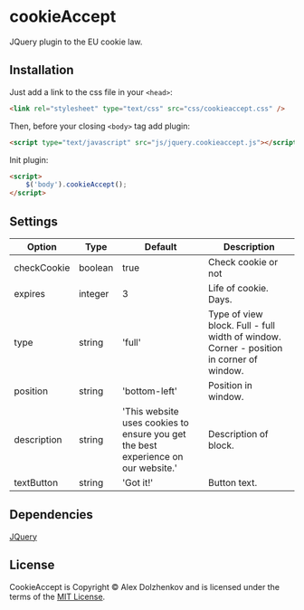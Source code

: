 # cookieAccept
JQuery plugin to the EU cookie law.

## Installation

Just add a link to the css file in your `<head>`:
```html
<link rel="stylesheet" type="text/css" src="css/cookieaccept.css" />
```

Then, before your closing ```<body>``` tag add plugin:
```html
<script type="text/javascript" src="js/jquery.cookieaccept.js"></script>
```

Init plugin:
```html
<script>
    $('body').cookieAccept();
</script>
```



## Settings
Option | Type | Default | Description
------ | ---- | ------- | -----------
checkCookie | boolean | true |Check cookie or not
expires | integer | 3 | Life of cookie. Days.
type | string | 'full' | Type of view block. Full - full width of window. Corner - position in corner of window.
position | string | 'bottom-left' | Position in window.
description | string | 'This website uses cookies to ensure you get the best experience on our website.' | Description of block.
textButton | string | 'Got it!' | Button text.

## Dependencies
[JQuery](http://jquery.com/download/)


## License
CookieAccept is Copyright © Alex Dolzhenkov and is licensed under the terms of the [MIT License](https://opensource.org/licenses/MIT).
